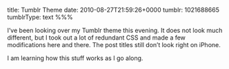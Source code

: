 title: Tumblr Theme
date: 2010-08-27T21:59:26+0000
tumblr: 1021688665
tumblrType: text
%%%

I’ve been looking over my Tumblr theme this evening. It does not look much different, but I took out a lot of redundant CSS and made a few modifications here and there. The post titles still don’t look right on iPhone. 

I am learning how this stuff works as I go along. 
